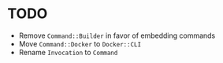 # TODO

- Remove `Command::Builder` in favor of embedding commands
- Move `Command::Docker` to `Docker::CLI`
- Rename `Invocation` to `Command`
